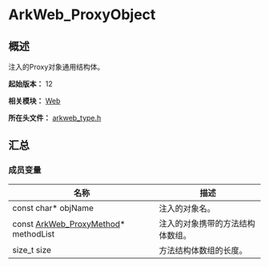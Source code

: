 # ArkWeb_ProxyObject

## 概述

注入的Proxy对象通用结构体。

**起始版本：** 12

**相关模块：** [Web](capi-web.md)

**所在头文件：** [arkweb_type.h](capi-arkweb-type-h.md)

## 汇总

### 成员变量

| 名称                                       | 描述 |
|------------------------------------------| -- |
| const char* objName                      | 注入的对象名。 |
| const [ArkWeb_ProxyMethod](capi-web-arkweb-proxymethod.md)* methodList | 注入的对象携带的方法结构体数组。 |
| size_t size                              | 方法结构体数组的长度。 |


